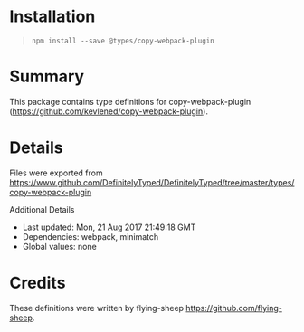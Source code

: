 # Installation
> `npm install --save @types/copy-webpack-plugin`

# Summary
This package contains type definitions for copy-webpack-plugin (https://github.com/kevlened/copy-webpack-plugin).

# Details
Files were exported from https://www.github.com/DefinitelyTyped/DefinitelyTyped/tree/master/types/copy-webpack-plugin

Additional Details
 * Last updated: Mon, 21 Aug 2017 21:49:18 GMT
 * Dependencies: webpack, minimatch
 * Global values: none

# Credits
These definitions were written by flying-sheep <https://github.com/flying-sheep>.
